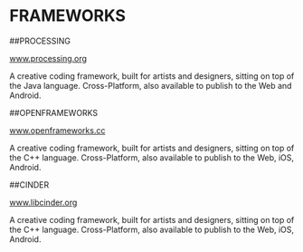 
FRAMEWORKS
==========

##PROCESSING

www.processing.org

A creative coding framework, built for artists and designers, sitting on top of the Java language. Cross-Platform, also available to publish to the Web and Android.

##OPENFRAMEWORKS

www.openframeworks.cc

A creative coding framework, built for artists and designers, sitting on top of the C++ language. Cross-Platform, also available to publish to the Web, iOS, Android.

##CINDER

www.libcinder.org

A creative coding framework, built for artists and designers, sitting on top of the C++ language. Cross-Platform, also available to publish to the Web, iOS, Android.



